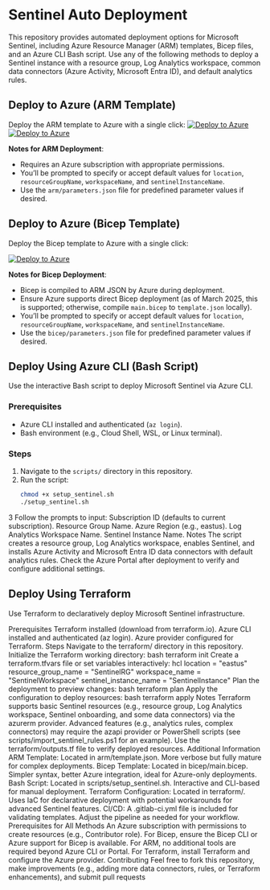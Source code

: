 # Sentinel Auto Deployment

This repository provides automated deployment options for Microsoft Sentinel, including Azure Resource Manager (ARM) templates, Bicep files, and an Azure CLI Bash script. Use any of the following methods to deploy a Sentinel instance with a resource group, Log Analytics workspace, common data connectors (Azure Activity, Microsoft Entra ID), and default analytics rules.

## Deploy to Azure (ARM Template)

Deploy the ARM template to Azure with a single click:
[![Deploy to Azure](https://aka.ms/deploytoazurebutton)](https://portal.azure.com/#create/Microsoft.Template/uri/https%3A%2F%2Fraw.githubusercontent.com%2Foloruntolaallbert%2Fsentinel-auto%2Fmain%2Farm%2Ftemplate.json)
[![Deploy to Azure](https://aka.ms/deploytoazurebutton)](https://portal.azure.com/#create/Microsoft.Template/uri/https%3A%2F%2Fgithub.com%2F/oloruntolaallbert%2Fsentinel-auto%2F-/raw%2Fmain%2Farm%2Ftemplate.json)

**Notes for ARM Deployment**:
- Requires an Azure subscription with appropriate permissions.
- You’ll be prompted to specify or accept default values for `location`, `resourceGroupName`, `workspaceName`, and `sentinelInstanceName`.
- Use the `arm/parameters.json` file for predefined parameter values if desired.

## Deploy to Azure (Bicep Template)

Deploy the Bicep template to Azure with a single click:

[![Deploy to Azure](https://aka.ms/deploytoazurebutton)](https://portal.azure.com/#create/Microsoft.Template/uri/https%3A%2F%2Fgithub.com%2F/oloruntolaallbert%2Fsentinel-auto%2F-/raw%2Fmain%2Fbicep%2Fmain.bicep)

**Notes for Bicep Deployment**:
- Bicep is compiled to ARM JSON by Azure during deployment.
- Ensure Azure supports direct Bicep deployment (as of March 2025, this is supported; otherwise, compile `main.bicep` to `template.json` locally).
- You’ll be prompted to specify or accept default values for `location`, `resourceGroupName`, `workspaceName`, and `sentinelInstanceName`.
- Use the `bicep/parameters.json` file for predefined parameter values if desired.

## Deploy Using Azure CLI (Bash Script)

Use the interactive Bash script to deploy Microsoft Sentinel via Azure CLI.

### Prerequisites
- Azure CLI installed and authenticated (`az login`).
- Bash environment (e.g., Cloud Shell, WSL, or Linux terminal).

### Steps
1. Navigate to the `scripts/` directory in this repository.
2. Run the script:
   ```bash
   chmod +x setup_sentinel.sh
   ./setup_sentinel.sh
3 Follow the prompts to input:
Subscription ID (defaults to current subscription).
Resource Group Name.
Azure Region (e.g., eastus).
Log Analytics Workspace Name.
Sentinel Instance Name.
Notes
The script creates a resource group, Log Analytics workspace, enables Sentinel, and installs Azure Activity and Microsoft Entra ID data connectors with default analytics rules.
Check the Azure Portal after deployment to verify and configure additional settings.

## Deploy Using Terraform
Use Terraform to declaratively deploy Microsoft Sentinel infrastructure.

Prerequisites
Terraform installed (download from terraform.io).
Azure CLI installed and authenticated (az login).
Azure provider configured for Terraform.
Steps
Navigate to the terraform/ directory in this repository.
Initialize the Terraform working directory:
bash
terraform init
Create a terraform.tfvars file or set variables interactively:
hcl
location              = "eastus"
resource_group_name   = "SentinelRG"
workspace_name        = "SentinelWorkspace"
sentinel_instance_name = "SentinelInstance"
Plan the deployment to preview changes:
bash
terraform plan
Apply the configuration to deploy resources:
bash
terraform apply
Notes
Terraform supports basic Sentinel resources (e.g., resource group, Log Analytics workspace, Sentinel onboarding, and some data connectors) via the azurerm provider.
Advanced features (e.g., analytics rules, complex connectors) may require the azapi provider or PowerShell scripts (see scripts/import_sentinel_rules.ps1 for an example).
Use the terraform/outputs.tf file to verify deployed resources.
Additional Information
ARM Template: Located in arm/template.json. More verbose but fully mature for complex deployments.
Bicep Template: Located in bicep/main.bicep. Simpler syntax, better Azure integration, ideal for Azure-only deployments.
Bash Script: Located in scripts/setup_sentinel.sh. Interactive and CLI-based for manual deployment.
Terraform Configuration: Located in terraform/. Uses IaC for declarative deployment with potential workarounds for advanced Sentinel features.
CI/CD: A .gitlab-ci.yml file is included for validating templates. Adjust the pipeline as needed for your workflow.
Prerequisites for All Methods
An Azure subscription with permissions to create resources (e.g., Contributor role).
For Bicep, ensure the Bicep CLI or Azure support for Bicep is available.
For ARM, no additional tools are required beyond Azure CLI or Portal.
For Terraform, install Terraform and configure the Azure provider.
Contributing
Feel free to fork this repository, make improvements (e.g., adding more data connectors, rules, or Terraform enhancements), and submit pull requests
